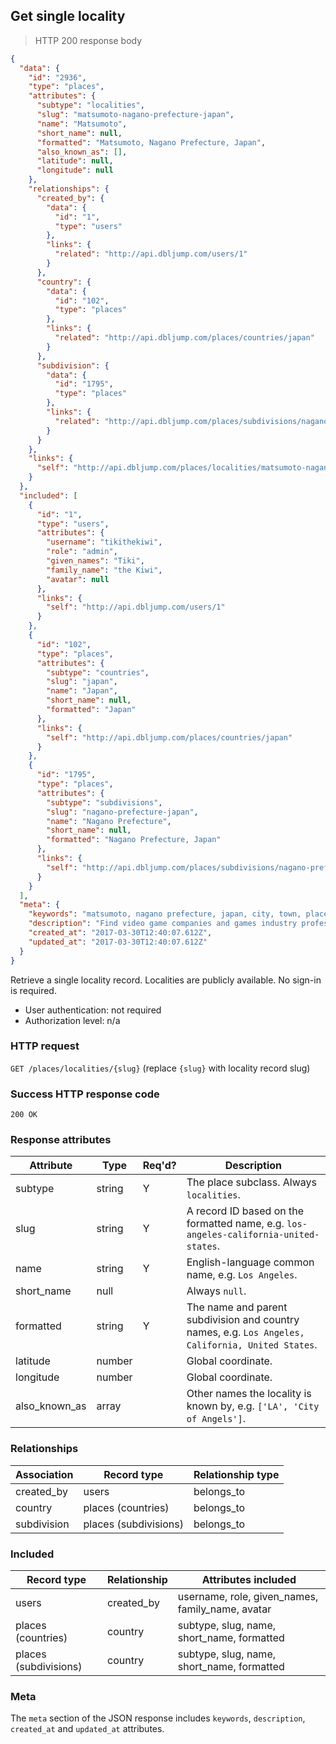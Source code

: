 ## <a name="localities_show"></a>Get single locality

> HTTP 200 response body

```JSON
{
  "data": {
    "id": "2936",
    "type": "places",
    "attributes": {
      "subtype": "localities",
      "slug": "matsumoto-nagano-prefecture-japan",
      "name": "Matsumoto",
      "short_name": null,
      "formatted": "Matsumoto, Nagano Prefecture, Japan",
      "also_known_as": [],
      "latitude": null,
      "longitude": null
    },
    "relationships": {
      "created_by": {
        "data": {
          "id": "1",
          "type": "users"
        },
        "links": {
          "related": "http://api.dbljump.com/users/1"
        }
      },
      "country": {
        "data": {
          "id": "102",
          "type": "places"
        },
        "links": {
          "related": "http://api.dbljump.com/places/countries/japan"
        }
      },
      "subdivision": {
        "data": {
          "id": "1795",
          "type": "places"
        },
        "links": {
          "related": "http://api.dbljump.com/places/subdivisions/nagano-prefecture-japan"
        }
      }
    },
    "links": {
      "self": "http://api.dbljump.com/places/localities/matsumoto-nagano-prefecture-japan"
    }
  },
  "included": [
    {
      "id": "1",
      "type": "users",
      "attributes": {
        "username": "tikithekiwi",
        "role": "admin",
        "given_names": "Tiki",
        "family_name": "the Kiwi",
        "avatar": null
      },
      "links": {
        "self": "http://api.dbljump.com/users/1"
      }
    },
    {
      "id": "102",
      "type": "places",
      "attributes": {
        "subtype": "countries",
        "slug": "japan",
        "name": "Japan",
        "short_name": null,
        "formatted": "Japan"
      },
      "links": {
        "self": "http://api.dbljump.com/places/countries/japan"
      }
    },
    {
      "id": "1795",
      "type": "places",
      "attributes": {
        "subtype": "subdivisions",
        "slug": "nagano-prefecture-japan",
        "name": "Nagano Prefecture",
        "short_name": null,
        "formatted": "Nagano Prefecture, Japan"
      },
      "links": {
        "self": "http://api.dbljump.com/places/subdivisions/nagano-prefecture-japan"
      }
    }
  ],
  "meta": {
    "keywords": "matsumoto, nagano prefecture, japan, city, town, place, dbljump, video games, pc games, gaming",
    "description": "Find video game companies and games industry professionals from Matsumoto, Nagano Prefecture, Japan at Dbljump.",
    "created_at": "2017-03-30T12:40:07.612Z",
    "updated_at": "2017-03-30T12:40:07.612Z"
  }
}
```

Retrieve a single locality record. Localities are publicly available. No sign-in is required.

* User authentication: not required
* Authorization level: n/a

### HTTP request

`GET /places/localities/{slug}` (replace `{slug}` with locality record slug)

### Success HTTP response code

`200 OK`

### <a name="subdiv_response_attrs"></a>Response attributes

Attribute | Type | Req'd? | Description
--------- | ---- | ------ | -----------
subtype | string | Y | The place subclass. Always `localities`.
slug | string | Y | A record ID based on the formatted name, e.g. `los-angeles-california-united-states`.
name | string | Y | English-language common name, e.g. `Los Angeles`.
short_name | null | | Always `null`.
formatted | string | Y | The name and parent subdivision and country names, e.g. `Los Angeles, California, United States`.
latitude | number | | Global coordinate.
longitude | number | | Global coordinate.
also_known_as | array | | Other names the locality is known by, e.g. `['LA', 'City of Angels']`.

### Relationships

Association | Record type | Relationship type
------------ | ---------- | -----------------
created_by | users | belongs_to
country | places (countries) | belongs_to
subdivision | places (subdivisions) | belongs_to

### Included

Record type | Relationship | Attributes included
----------- | ------------ | -------------------
users | created_by | username, role, given_names, family_name, avatar
places (countries) | country | subtype, slug, name, short_name, formatted
places (subdivisions) | country | subtype, slug, name, short_name, formatted

### Meta

The `meta` section of the JSON response includes `keywords`, `description`, `created_at` and `updated_at` attributes.
